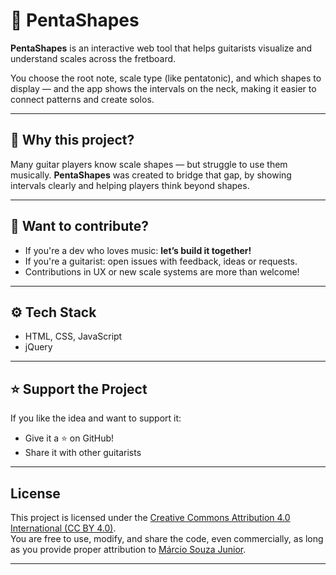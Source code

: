 # 🎸 PentaShapes

**PentaShapes** is an interactive web tool that helps guitarists visualize and understand scales across the fretboard.

You choose the root note, scale type (like pentatonic), and which shapes to display — and the app shows the intervals on the neck, making it easier to connect patterns and create solos.

---

## 💭 Why this project?

Many guitar players know scale shapes — but struggle to use them musically. **PentaShapes** was created to bridge that gap, by showing intervals clearly and helping players think beyond shapes.

---

## 🤝 Want to contribute?

- If you're a dev who loves music: **let’s build it together!**
- If you're a guitarist: open issues with feedback, ideas or requests.
- Contributions in UX or new scale systems are more than welcome!

---

## ⚙️ Tech Stack

- HTML, CSS, JavaScript  
- jQuery

---

## ⭐ Support the Project

If you like the idea and want to support it:

- Give it a ⭐ on GitHub!
- Share it with other guitarists

---

## License

This project is licensed under the [Creative Commons Attribution 4.0 International (CC BY 4.0)](https://creativecommons.org/licenses/by/4.0/).  
You are free to use, modify, and share the code, even commercially, as long as you provide proper attribution to [Márcio Souza Junior](https://github.com/marciosouzajunior).


---